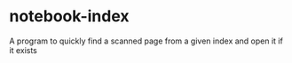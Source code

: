 # notebook-index
A program to quickly find a scanned page from a given index and open it if it exists
